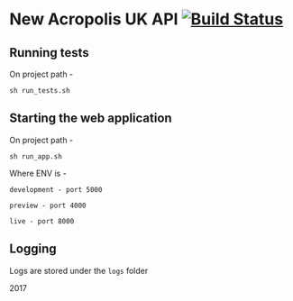 # New Acropolis UK API  [![Build Status](https://travis-ci.org/NewAcropolis/api.svg?branch=master)](https://travis-ci.org/NewAcropolis/api)


## Running tests

On project path -

```shell
sh run_tests.sh
```

## Starting the web application

On project path -

```shell
sh run_app.sh
```

Where ENV is -

`development - port 5000`

`preview - port 4000`

`live - port 8000`

## Logging

Logs are stored under the `logs` folder

2017
